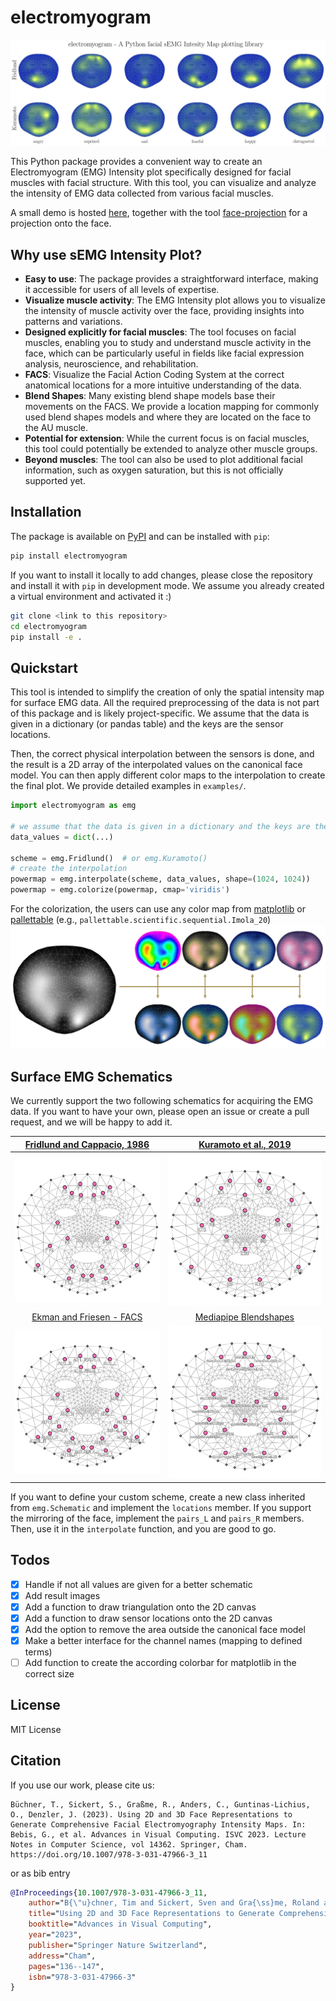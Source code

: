 # electromyogram

![Teaser](files/teaser.jpg)

This Python package provides a convenient way to create an Electromyogram (EMG) Intensity plot specifically designed for facial muscles with facial structure. With this tool, you can visualize and analyze the intensity of EMG data collected from various facial muscles.

A small demo is hosted [here](https://semg.inf-cv.uni-jena.de/), together with the tool [face-projection](https://github.com/cvjena/face-projection) for a projection onto the face.

## Why use sEMG Intensity Plot?

- **Easy to use**: The package provides a straightforward interface, making it accessible for users of all levels of expertise.
- **Visualize muscle activity**: The EMG Intensity plot allows you to visualize the intensity of muscle activity over the face, providing insights into patterns and variations.
- **Designed explicitly for facial muscles**: The tool focuses on facial muscles, enabling you to study and understand muscle activity in the face, which can be particularly useful in fields like facial expression analysis, neuroscience, and rehabilitation.
- **FACS**: Visualize the Facial Action Coding System at the correct anatomical locations for a more intuitive understanding of the data.
- **Blend Shapes**: Many existing blend shape models base their movements on the FACS. We provide a location mapping for commonly used blend shapes models and where they are located on the face to the AU muscle.
- **Potential for extension**: While the current focus is on facial muscles, this tool could potentially be extended to analyze other muscle groups.
- **Beyond muscles**: The tool can also be used to plot additional facial information, such as oxygen saturation, but this is not officially supported yet.


## Installation

The package is available on [PyPI](https://pypi.org/project/electromyogram/) and can be installed with `pip`:
  
```bash
pip install electromyogram
```

If you want to install it locally to add changes, please close the repository and install it with `pip` in development mode.
We assume you already created a virtual environment and activated it :)

```bash
git clone <link to this repository>
cd electromyogram
pip install -e .
```

## Quickstart

This tool is intended to simplify the creation of only the spatial intensity map for surface EMG data.
All the required preprocessing of the data is not part of this package and is likely project-specific.
We assume that the data is given in a dictionary (or pandas table) and the keys are the sensor locations.

Then, the correct physical interpolation between the sensors is done, and the result is a 2D array of the interpolated values on the canonical face model.
You can then apply different color maps to the interpolation to create the final plot.
We provide detailed examples in `examples/`.


```python
import electromyogram as emg

# we assume that the data is given in a dictionary and the keys are the sensor locations
data_values = dict(...)

scheme = emg.Fridlund()  # or emg.Kuramoto()
# create the interpolation
powermap = emg.interpolate(scheme, data_values, shape=(1024, 1024))
powermap = emg.colorize(powermap, cmap='viridis')
```

For the colorization, the users can use any color map from [matplotlib](https://matplotlib.org/stable/tutorials/colors/colormaps.html) or [pallettable](https://jiffyclub.github.io/palettable/) (e.g., `pallettable.scientific.sequential.Imola_20`)
![Colors](files/colorization.jpg)

## Surface EMG Schematics

We currently support the two following schematics for acquiring the EMG data.
If you want to have your own, please open an issue or create a pull request, and we will be happy to add it.

| [Fridlund and Cappacio, 1986](https://pubmed.ncbi.nlm.nih.gov/3809364/) | [Kuramoto et al., 2019](https://onlinelibrary.wiley.com/doi/10.1002/npr2.12059)|
| :---: | :---: |
| ![Locations ](files/locations_fridlund.jpg)  |  ![Locations ](files/locations_kuramoto.jpg) |
| [Ekman and Friesen - FACS](https://psycnet.apa.org/record/1971-07999-001)| [Mediapipe Blendshapes](https://storage.googleapis.com/mediapipe-assets/Model%20Card%20Blendshape%20V2.pdf)|
| ![Locations ](files/locations_facs.jpg) | ![Locations ](files/locations_blendshapes.jpg) |

If you want to define your custom scheme, create a new class inherited from `emg.Schematic` and implement the `locations` member. If you support the mirroring of the face, implement the `pairs_L` and `pairs_R` members.
Then, use it in the `interpolate` function, and you are good to go.

## Todos

- [X] Handle if not all values are given for a better schematic
- [X] Add result images
- [X] Add a function to draw triangulation onto the 2D canvas
- [X] Add a function to draw sensor locations onto the 2D canvas
- [X] Add the option to remove the area outside the canonical face model
- [X] Make a better interface for the channel names (mapping to defined terms)
- [ ] Add function to create the according colorbar for matplotlib in the correct size

## License

MIT License

## Citation

If you use our work, please cite us:


```
Büchner, T., Sickert, S., Graßme, R., Anders, C., Guntinas-Lichius, O., Denzler, J. (2023). Using 2D and 3D Face Representations to Generate Comprehensive Facial Electromyography Intensity Maps. In: Bebis, G., et al. Advances in Visual Computing. ISVC 2023. Lecture Notes in Computer Science, vol 14362. Springer, Cham. https://doi.org/10.1007/978-3-031-47966-3_11
```

or as bib entry
```bibtex
@InProceedings{10.1007/978-3-031-47966-3_11,
    author="B{\"u}chner, Tim and Sickert, Sven and Gra{\ss}me, Roland and Anders, Christoph and Guntinas-Lichius, Orlando and Denzler, Joachim",
    title="Using 2D and 3D Face Representations to Generate Comprehensive Facial Electromyography Intensity Maps",
    booktitle="Advances in Visual Computing",
    year="2023",
    publisher="Springer Nature Switzerland",
    address="Cham",
    pages="136--147",
    isbn="978-3-031-47966-3"
}

```
